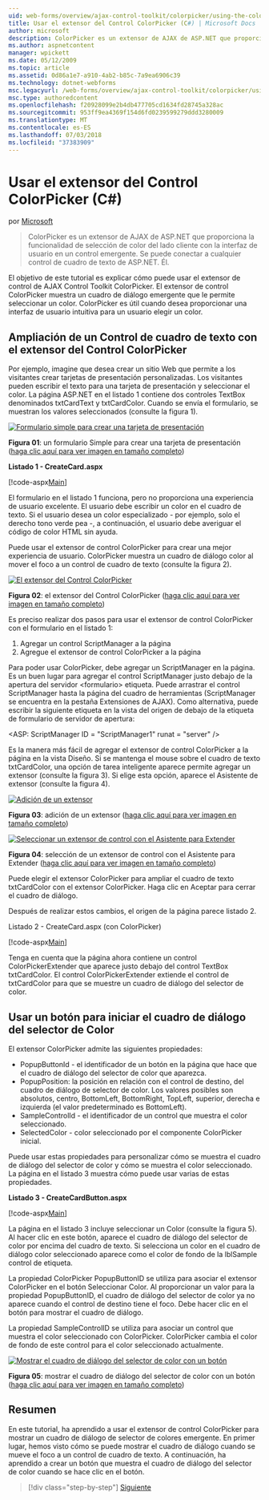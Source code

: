 ```yaml
---
uid: web-forms/overview/ajax-control-toolkit/colorpicker/using-the-colorpicker-control-extender-cs
title: Usar el extensor del Control ColorPicker (C#) | Microsoft Docs
author: microsoft
description: ColorPicker es un extensor de AJAX de ASP.NET que proporciona la funcionalidad de selección de color del lado cliente con la interfaz de usuario en un control emergente. Se puede conectar a cualquier ASP.NET...
ms.author: aspnetcontent
manager: wpickett
ms.date: 05/12/2009
ms.topic: article
ms.assetid: 0d86a1e7-a910-4ab2-b85c-7a9ea6906c39
ms.technology: dotnet-webforms
msc.legacyurl: /web-forms/overview/ajax-control-toolkit/colorpicker/using-the-colorpicker-control-extender-cs
msc.type: authoredcontent
ms.openlocfilehash: f20928099e2b4db477705cd1634fd28745a328ac
ms.sourcegitcommit: 953ff9ea4369f154d6fd0239599279ddd3280009
ms.translationtype: MT
ms.contentlocale: es-ES
ms.lasthandoff: 07/03/2018
ms.locfileid: "37383909"
---
```

<a name="using-the-colorpicker-control-extender-c"></a>Usar el extensor del Control ColorPicker (C#)
====================
por [Microsoft](https://github.com/microsoft)

> ColorPicker es un extensor de AJAX de ASP.NET que proporciona la funcionalidad de selección de color del lado cliente con la interfaz de usuario en un control emergente. Se puede conectar a cualquier control de cuadro de texto de ASP.NET. Él.


El objetivo de este tutorial es explicar cómo puede usar el extensor de control de AJAX Control Toolkit ColorPicker. El extensor de control ColorPicker muestra un cuadro de diálogo emergente que le permite seleccionar un color. ColorPicker es útil cuando desea proporcionar una interfaz de usuario intuitiva para un usuario elegir un color.

## <a name="extending-a-textbox-control-with-the-colorpicker-control-extender"></a>Ampliación de un Control de cuadro de texto con el extensor del Control ColorPicker

Por ejemplo, imagine que desea crear un sitio Web que permite a los visitantes crear tarjetas de presentación personalizadas. Los visitantes pueden escribir el texto para una tarjeta de presentación y seleccionar el color. La página ASP.NET en el listado 1 contiene dos controles TextBox denominados txtCardText y txtCardColor. Cuando se envía el formulario, se muestran los valores seleccionados (consulte la figura 1).


[![Formulario simple para crear una tarjeta de presentación](using-the-colorpicker-control-extender-cs/_static/image1.jpg)](using-the-colorpicker-control-extender-cs/_static/image1.png)

**Figura 01**: un formulario Simple para crear una tarjeta de presentación ([haga clic aquí para ver imagen en tamaño completo](using-the-colorpicker-control-extender-cs/_static/image2.png))


**Listado 1 - CreateCard.aspx**

[!code-aspx[Main](using-the-colorpicker-control-extender-cs/samples/sample1.aspx)]

El formulario en el listado 1 funciona, pero no proporciona una experiencia de usuario excelente. El usuario debe escribir un color en el cuadro de texto. Si el usuario desea un color especializado - por ejemplo, solo el derecho tono verde pea -, a continuación, el usuario debe averiguar el código de color HTML sin ayuda.

Puede usar el extensor de control ColorPicker para crear una mejor experiencia de usuario. ColorPicker muestra un cuadro de diálogo color al mover el foco a un control de cuadro de texto (consulte la figura 2).


[![El extensor del Control ColorPicker](using-the-colorpicker-control-extender-cs/_static/image2.jpg)](using-the-colorpicker-control-extender-cs/_static/image3.png)

**Figura 02**: el extensor del Control ColorPicker ([haga clic aquí para ver imagen en tamaño completo](using-the-colorpicker-control-extender-cs/_static/image4.png))


Es preciso realizar dos pasos para usar el extensor de control ColorPicker con el formulario en el listado 1:

1. Agregar un control ScriptManager a la página
2. Agregue el extensor de control ColorPicker a la página

Para poder usar ColorPicker, debe agregar un ScriptManager en la página. Es un buen lugar para agregar el control ScriptManager justo debajo de la apertura del servidor &lt;formulario&gt; etiqueta. Puede arrastrar el control ScriptManager hasta la página del cuadro de herramientas (ScriptManager se encuentra en la pestaña Extensiones de AJAX). Como alternativa, puede escribir la siguiente etiqueta en la vista del origen de debajo de la etiqueta de formulario de servidor de apertura:

&lt;ASP: ScriptManager ID = "ScriptManager1" runat = "server" /&gt;

Es la manera más fácil de agregar el extensor de control ColorPicker a la página en la vista Diseño. Si se mantenga el mouse sobre el cuadro de texto txtCardColor, una opción de tarea inteligente aparece permite agregar un extensor (consulte la figura 3). Si elige esta opción, aparece el Asistente de extensor (consulte la figura 4).


[![Adición de un extensor](using-the-colorpicker-control-extender-cs/_static/image3.jpg)](using-the-colorpicker-control-extender-cs/_static/image5.png)

**Figura 03**: adición de un extensor ([haga clic aquí para ver imagen en tamaño completo](using-the-colorpicker-control-extender-cs/_static/image6.png))


[![Seleccionar un extensor de control con el Asistente para Extender](using-the-colorpicker-control-extender-cs/_static/image4.jpg)](using-the-colorpicker-control-extender-cs/_static/image7.png)

**Figura 04**: selección de un extensor de control con el Asistente para Extender ([haga clic aquí para ver imagen en tamaño completo](using-the-colorpicker-control-extender-cs/_static/image8.png))


Puede elegir el extensor ColorPicker para ampliar el cuadro de texto txtCardColor con el extensor ColorPicker. Haga clic en Aceptar para cerrar el cuadro de diálogo.

Después de realizar estos cambios, el origen de la página parece listado 2.

Listado 2 - CreateCard.aspx (con ColorPicker)

[!code-aspx[Main](using-the-colorpicker-control-extender-cs/samples/sample2.aspx)]

Tenga en cuenta que la página ahora contiene un control ColorPickerExtender que aparece justo debajo del control TextBox txtCardColor. El control ColorPickerExtender extiende el control de txtCardColor para que se muestre un cuadro de diálogo del selector de color.

## <a name="using-a-button-to-launch-the-color-picker-dialog"></a>Usar un botón para iniciar el cuadro de diálogo del selector de Color

El extensor ColorPicker admite las siguientes propiedades:

- PopupButtonId - el identificador de un botón en la página que hace que el cuadro de diálogo del selector de color que aparezca.
- PopupPosition: la posición en relación con el control de destino, del cuadro de diálogo de selector de color. Los valores posibles son absolutos, centro, BottomLeft, BottomRight, TopLeft, superior, derecha e izquierda (el valor predeterminado es BottomLeft).
- SampleControlId - el identificador de un control que muestra el color seleccionado.
- SelectedColor - color seleccionado por el componente ColorPicker inicial.

Puede usar estas propiedades para personalizar cómo se muestra el cuadro de diálogo del selector de color y cómo se muestra el color seleccionado. La página en el listado 3 muestra cómo puede usar varias de estas propiedades.

**Listado 3 - CreateCardButton.aspx**

[!code-aspx[Main](using-the-colorpicker-control-extender-cs/samples/sample3.aspx)]

La página en el listado 3 incluye seleccionar un Color (consulte la figura 5). Al hacer clic en este botón, aparece el cuadro de diálogo del selector de color por encima del cuadro de texto. Si selecciona un color en el cuadro de diálogo color seleccionado aparece como el color de fondo de la lblSample control de etiqueta.

La propiedad ColorPicker PopupButtonID se utiliza para asociar el extensor ColorPicker en el botón Seleccionar Color. Al proporcionar un valor para la propiedad PopupButtonID, el cuadro de diálogo del selector de color ya no aparece cuando el control de destino tiene el foco. Debe hacer clic en el botón para mostrar el cuadro de diálogo.

La propiedad SampleControlID se utiliza para asociar un control que muestra el color seleccionado con ColorPicker. ColorPicker cambia el color de fondo de este control para el color seleccionado actualmente.


[![Mostrar el cuadro de diálogo del selector de color con un botón](using-the-colorpicker-control-extender-cs/_static/image5.jpg)](using-the-colorpicker-control-extender-cs/_static/image9.png)

**Figura 05**: mostrar el cuadro de diálogo del selector de color con un botón ([haga clic aquí para ver imagen en tamaño completo](using-the-colorpicker-control-extender-cs/_static/image10.png))


## <a name="summary"></a>Resumen

En este tutorial, ha aprendido a usar el extensor de control ColorPicker para mostrar un cuadro de diálogo de selector de colores emergente. En primer lugar, hemos visto cómo se puede mostrar el cuadro de diálogo cuando se mueve el foco a un control de cuadro de texto. A continuación, ha aprendido a crear un botón que muestra el cuadro de diálogo del selector de color cuando se hace clic en el botón.

> [!div class="step-by-step"]
> [Siguiente](using-the-colorpicker-control-extender-vb.md)

